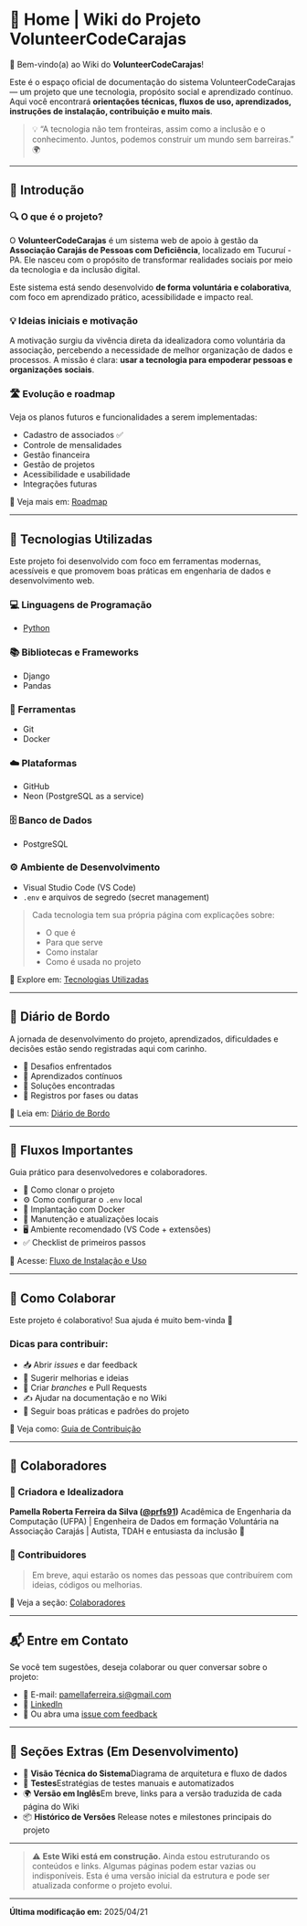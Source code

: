 # 🏡 Home | Wiki do Projeto VolunteerCodeCarajas

👋 Bem-vindo(a) ao Wiki do **VolunteerCodeCarajas**!

Este é o espaço oficial de documentação do sistema VolunteerCodeCarajas — um projeto que une tecnologia, propósito social e aprendizado contínuo. Aqui você encontrará **orientações técnicas, fluxos de uso, aprendizados, instruções de instalação, contribuição e muito mais**.

> 💡 “A tecnologia não tem fronteiras, assim como a inclusão e o conhecimento. Juntos, podemos construir um mundo sem barreiras.” 🌍

---

## 📌 Introdução

### 🔍 O que é o projeto?

O **VolunteerCodeCarajas** é um sistema web de apoio à gestão da **Associação Carajás de Pessoas com Deficiência**, localizado em Tucuruí - PA. Ele nasceu com o propósito de transformar realidades sociais por meio da tecnologia e da inclusão digital.

Este sistema está sendo desenvolvido **de forma voluntária e colaborativa**, com foco em aprendizado prático, acessibilidade e impacto real.

### 💡 Ideias iniciais e motivação

A motivação surgiu da vivência direta da idealizadora como voluntária da associação, percebendo a necessidade de melhor organização de dados e processos. A missão é clara: **usar a tecnologia para empoderar pessoas e organizações sociais**.

### 🛣️ Evolução e roadmap

Veja os planos futuros e funcionalidades a serem implementadas:

- Cadastro de associados ✅
- Controle de mensalidades
- Gestão financeira
- Gestão de projetos
- Acessibilidade e usabilidade
- Integrações futuras

🔗 Veja mais em: [Roadmap](./Roadmap)

---

## 🧰 Tecnologias Utilizadas

Este projeto foi desenvolvido com foco em ferramentas modernas, acessíveis e que promovem boas práticas em engenharia de dados e desenvolvimento web.

### 💻 Linguagens de Programação

- [Python](./Linguagem-Python)

### 📚 Bibliotecas e Frameworks

- Django
- Pandas

### 🧱 Ferramentas

- Git
- Docker

### ☁️ Plataformas

- GitHub
- Neon (PostgreSQL as a service)

### 🗄️ Banco de Dados

- PostgreSQL

### ⚙️ Ambiente de Desenvolvimento

- Visual Studio Code (VS Code)
- `.env` e arquivos de segredo (secret management)

> Cada tecnologia tem sua própria página com explicações sobre:
>
> - O que é
> - Para que serve
> - Como instalar
> - Como é usada no projeto

🔗 Explore em: [Tecnologias Utilizadas](./Tecnologias)

---

## 📖 Diário de Bordo

A jornada de desenvolvimento do projeto, aprendizados, dificuldades e decisões estão sendo registradas aqui com carinho.

- 🧗 Desafios enfrentados
- 🧠 Aprendizados contínuos
- 🔧 Soluções encontradas
- 📝 Registros por fases ou datas

🔗 Leia em: [Diário de Bordo](./Diario-de-Bordo)

---

## 🔄 Fluxos Importantes

Guia prático para desenvolvedores e colaboradores.

- 🧬 Como clonar o projeto
- ⚙️ Como configurar o `.env` local
- 🐳 Implantação com Docker
- 🔁 Manutenção e atualizações locais
- 🖥️ Ambiente recomendado (VS Code + extensões)
- ✅ Checklist de primeiros passos

🔗 Acesse: [Fluxo de Instalação e Uso](./Fluxo-de-Instalacao)

---

## 🤝 Como Colaborar

Este projeto é colaborativo! Sua ajuda é muito bem-vinda 💙

### Dicas para contribuir:

- 📥 Abrir _issues_ e dar feedback
- 🌱 Sugerir melhorias e ideias
- 🧪 Criar _branches_ e Pull Requests
- ✍️ Ajudar na documentação e no Wiki
- 📑 Seguir boas práticas e padrões do projeto

🔗 Veja como: [Guia de Contribuição](./Como-Colaborar)

---

## 👤 Colaboradores

### 🧠 Criadora e Idealizadora

**Pamella Roberta Ferreira da Silva ([@prfs91](https://github.com/prfs91))**
Acadêmica de Engenharia da Computação (UFPA) | Engenheira de Dados em formação
Voluntária na Associação Carajás | Autista, TDAH e entusiasta da inclusão 🌈

### 👥 Contribuidores

> Em breve, aqui estarão os nomes das pessoas que contribuírem com ideias, códigos ou melhorias.

🔗 Veja a seção: [Colaboradores](./Colaboradores)

---

## 📬 Entre em Contato

Se você tem sugestões, deseja colaborar ou quer conversar sobre o projeto:

- 💌 E-mail: pamellaferreira.si@gmail.com
- 💼 [LinkedIn](https://www.linkedin.com/in/robertaferreira91/)
- 💬 Ou abra uma [issue com feedback](https://github.com/prfs91/VolunteerCodeCarajas/issues)

---

## 🌟 Seções Extras (Em Desenvolvimento)

- 🧭 **Visão Técnica do Sistema**Diagrama de arquitetura e fluxo de dados
- 🧪 **Testes**Estratégias de testes manuais e automatizados
- 🌍 **Versão em Inglês**Em breve, links para a versão traduzida de cada página do Wiki
- 📦 **Histórico de Versões**
  Release notes e milestones principais do projeto

---

> ⚠️ **Este Wiki está em construção.**
> Ainda estou estruturando os conteúdos e links. Algumas páginas podem estar vazias ou indisponíveis.
> Esta é uma versão inicial da estrutura e pode ser atualizada conforme o projeto evolui.

---

**Última modificação em:** 2025/04/21
